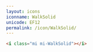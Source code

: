 ```yaml
---
layout: icons
iconname: WalkSolid
unicode: EF12
permalink: /icon/WalkSolid/
---
```


``` html
<i class="mi mi-WalkSolid"></i>
```
